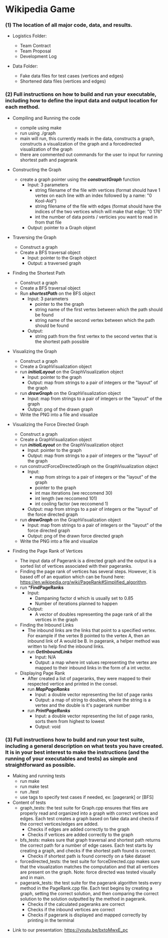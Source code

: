 # Wikipedia Game
### (1) The location of all major code, data, and results. 
- Logistics Folder:
    * Team Contract
    * Team Proposal
    * Development Log

- Data Folder:
    * Fake data files for test cases (vertices and edges)
    * Shortened data files (vertices and edges)

### (2) Full instructions on how to build and run your executable, including how to define the input data and output location for each method. 
- Compiling and Running the code
    * compile using make
    * run using ./graph
    * main will run, this currently reads in the data, constructs a graph, constructs a visualization of the graph and a forcedirected visualization of the graph
    * there are commented out commands for the user to input for running shortest path and pagerank

- Constructing the Graph
    * create a graph pointer using the ***constructGraph*** function
        * Input: 3 parameters
            * string filename of the file with vertices (format should have 1 vertex on each line with an index followed by a name: "0 Kool-Aid")
            * string filename of the file with edges (format should have the indices of the two vertices which will make that edge: "0 176"
            * int the number of data points / verticies you want to read in from that file
        * Output: pointer to a Graph objext

- Traversing the Graph
    * Construct a graph 
    * Create a BFS traversal object
        * Input: pointer to the Graph object
        * Output: a traversed graph

- Finding the Shortest Path
    * Construct a graph
    * Create a BFS traversal object
    * Run ***shortestPath*** on the BFS object
        * Input: 3 parameters
            * pointer to the the graph
            * string name of the first vertex between which the path should be found
            * string name of the second vertex between which the path should be found
        * Output:
            * string path from the first vertex to the second vertex that is the shortest path possible

- Visualizing the Graph
    * Construct a graph
    * Create a GraphVisualization object
    * run ***initialLayout*** on the GraphVisualization object
        * Input: pointer to the graph
        * Output: map from strings to a pair of integers or the "layout" of the graph
    * run ***drawGraph*** on the GraphVisualization object
        * Input: map from strings to a pair of integers or the "layout" of the graph
        * Output: png of the drawn graph
    * Write the PNG into a file and visualize

- Visualizing the Force Directed Graph
    * Construct a graph
    * Create a GraphVisualization object
    * run ***initialLayout*** on the GraphVisualization object
        * Input: pointer to the graph
        * Output: map from strings to a pair of integers or the "layout" of the graph
    * run constructForceDirectedGraph on the GraphVisualization object
        * Input: 
            * map from strings to a pair of integers or the "layout" of the graph
            * pointer to the graph
            * int max iterations (we reccomend 30)
            * int length (we reccomend 101)
            * int cooling factor (we reccomend 1)
        * Output: map from strings to a pair of integers or the "layout" of the force directed graph   
    * run ***drawGraph*** on the GraphVisualization object
        * Input: map from strings to a pair of integers or the "layout" of the force directed graph   
        * Output: png of the drawn force directed graph
    * Write the PNG into a file and visualize

- Finding the Page Rank of Vertices
    * The input data of Pagerank is a directed graph and the output is a sorted list of vertices associated with their pageranks. 
    * Finding the page rank of vertices has several steps. However, it is based off of an equation which can be found here: https://en.wikipedia.org/wiki/PageRank#Simplified_algorithm. 
    * run ***FindPageRanks**    
        * Input:
            * Dampaning factor d which is usually set to 0.85
            * Number of iterations planned to happen 
        * Output: 
            * A vector of doubles representing the page rank of all the vertices in the graph
    * Finding the Inbound Links 
        * The inbound links are the links that point to a specified vertex. For example if the vertex B pointed to the vertex A, then an inbound link of A would be B. In pagerank, a helper method was written to help find the inbound links.    
        * run ***GetInboundLinks***
            * Input: N/A
            * Output: a map where int values representing the vertex are mapped to their inbound links in the form of a int vector.
    * Displaying Page Rank
        * After created a list of pageranks, they were mapped to their respected vertice and printed in the consel. 
        * run ***MapPageRanks***
            * Input: a double vector representing the list of page ranks
            * Output: a map of string to doubles, where the string is a vertex and the double is it's pagerank number
        * run ***PrintPageRanks***
            * Input: a double vector representing the list of page ranks, sorts them from highest to lowest
            * Output: void

    
### (3) Full instructions how to build and run your test suite, including a general description on what tests you have created. It is in your best interest to make the instructions (and the running of your executables and tests) as simple and straightforward as possible.
- Making and running tests
    * run make
    * run make test
    * run ./test
    * use tags to specify test cases if needed, ex: [pagerank] or [BFS]
- Content of tests
    * graph_tests: the test suite for Graph.cpp ensures that files are properly read and organized into a graph with correct vertices and edges. Each test creates a graph based on fake data and checks if the correct vertices/edges are added.
        * Checks if edges are added correctly to the graph
        * Checks if vertices are added correctly to the graph
    * bfs_tests: makes sure that graph traversal and shortest path returns the correct path for a number of edge cases. Each test starts by creating a graph, and checks if the shortest path found is correct.
        * Checks if shortest path is found correctly on a fake dataset
    * forcedirected_tests: the test suite for forceDirected.cpp makes sure that the visualization matches the computation and that all vertices are present on the graph. Note: force directed was tested visually and in main.
    * pagerank_tests: the test suite for the pagerank algorithm tests every method in the PageRank.cpp file. Each test begins by creating a graph, setting the correct solution, and then comparing the correct solution to the solution outputted by the method in pagerank. 
        * Checks if the calculated pageranks are correct
        * Checks if the inbound vertices are correct
        * Checks if pagerank is displayed and mapped correctly by printing in the terminal

* Link to our presentation: https://youtu.be/bxtoMwxE_pc 